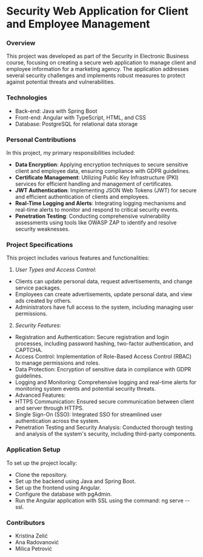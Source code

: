 # Security Web Application for Client and Employee Management

### Overview
This project was developed as part of the Security in Electronic Business course, focusing on creating a secure web application to manage client and employee information for a marketing agency. The application addresses several security challenges and implements robust measures to protect against potential threats and vulnerabilities.

### Technologies
* Back-end: Java with Spring Boot
* Front-end: Angular with TypeScript, HTML, and CSS
* Database: PostgreSQL for relational data storage

### Personal Contributions
In this project, my primary responsibilities included:

- **Data Encryption**: Applying encryption techniques to secure sensitive client and employee data, ensuring compliance with GDPR guidelines.
- **Certificate Management**: Utilizing Public Key Infrastructure (PKI) services for efficient handling and management of certificates.
- **JWT Authentication**: Implementing JSON Web Tokens (JWT) for secure and efficient authentication of clients and employees.
- **Real-Time Logging and Alerts**: Integrating logging mechanisms and real-time alerts to monitor and respond to critical security events.
- **Penetration Testing**: Conducting comprehensive vulnerability assessments using tools like OWASP ZAP to identify and resolve security weaknesses.

### Project Specifications
This project includes various features and functionalities:
1. *User Types and Access Control*:
* Clients can update personal data, request advertisements, and change service packages.
* Employees can create advertisements, update personal data, and view ads created by others.
* Administrators have full access to the system, including managing user permissions.
2. *Security Features*:
* Registration and Authentication: Secure registration and login processes, including password hashing, two-factor authentication, and CAPTCHA.
* Access Control: Implementation of Role-Based Access Control (RBAC) to manage permissions and roles.
* Data Protection: Encryption of sensitive data in compliance with GDPR guidelines.
* Logging and Monitoring: Comprehensive logging and real-time alerts for monitoring system events and potential security threats.
* Advanced Features:
* HTTPS Communication: Ensured secure communication between client and server through HTTPS.
* Single Sign-On (SSO): Integrated SSO for streamlined user authentication across the system.
* Penetration Testing and Security Analysis: Conducted thorough testing and analysis of the system's security, including third-party components.

### Application Setup
To set up the project locally:
* Clone the repository.
* Set up the backend using Java and Spring Boot.
* Set up the frontend using Angular.
* Configure the database with pgAdmin.
* Run the Angular application with SSL using the command: ng serve --ssl.

### Contributors
* Kristina Zelić
* Ana Radovanović
* Milica Petrović
